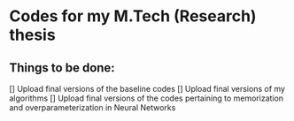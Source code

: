 # Codes for my M.Tech (Research) thesis


## Things to be done:
[] Upload final versions of the baseline codes
[] Upload final versions of my algorithms
[] Upload final versions of the codes pertaining to memorization and overparameterization in Neural Networks
